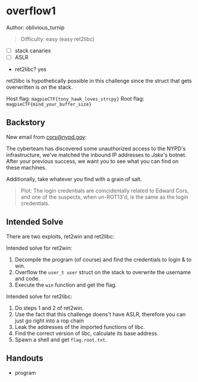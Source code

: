 # overflow1

Author: oblivious_turnip

>Difficulty: easy (easy ret2libc)

- [ ] stack canaries
- [ ] ASLR
- ret2libc? yes

ret2libc is hypothetically possible in this challenge since the struct that gets
overwritten is on the stack.

Host flag: `magpieCTF{tony_hawk_loves_strcpy}`
Root flag: `magpieCTF{mind_your_buffer_size}`

## Backstory

New email from <cors@nypd.gov>:

The cyberteam has discovered some unauthorized access to the NYPD's infrastructure,
we've matched the inbound IP addresses to *Jake*'s botnet. After your previous
success, we want you to see what you can find on these machines.

Additionally, take whatever you find with a grain of salt.

>Plot:
>The login credentials are coincidentally related to Edward Cors, and one
>of the suspects, when un-ROT13'd, is the same as the login credentials.

## Intended Solve

There are two exploits, ret2win and ret2libc:

Intended solve for ret2win:

1. Decompile the program (of course) and find the credentials to login & to win.
2. Overflow the `user_t user` struct on the stack to overwrite the username and code.
3. Execute the `win` function and get the flag.

Intended solve for ret2libc:

1. Do steps 1 and 2 of ret2win.
2. Use the fact that this challenge doens't have ASLR, therefore you can just go right into a rop chain
3. Leak the addresses of the imported functions of libc.
4. Find the correct version of libc, calculate its base address.
5. Spawn a shell and get `flag.root.txt`.

## Handouts

- program
